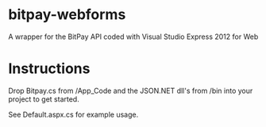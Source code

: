 bitpay-webforms
===============

A wrapper for the BitPay API coded with Visual Studio Express 2012 for Web


Instructions
===============

Drop Bitpay.cs from /App_Code and the JSON.NET dll's from /bin into your project to get started.

See Default.aspx.cs for example usage.